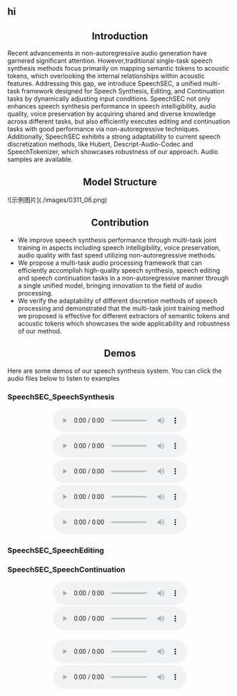 ## hi

<div align="center">
  <h2>Introduction</h2>
</div>
Recent advancements in non-autoregressive audio generation have garnered significant attention. However,traditional single-task speech synthesis methods focus primarily on mapping semantic tokens to acoustic tokens, which overlooking the internal relationships within acoustic features. Addressing this gap, we introduce SpeechSEC, a unified multi-task framework designed for Speech Synthesis, Editing, and Continuation tasks by dynamically adjusting input conditions. SpeechSEC not only enhances speech synthesis performance in speech intelligibility, audio quality, voice preservation by acquiring shared and diverse knowledge across different tasks,  but also efficiently executes editing and continuation tasks with good performance via non-autoregressive techniques. Additionally, SpeechSEC exhibits a strong adaptability to current speech discretization methods, like Hubert, Descript-Audio-Codec and SpeechTokenizer, which showcases robustness of our approach. Audio samples are available.

<div align="center">
  <h2>Model Structure</h2>
</div>
![示例图片](./images/0311_06.png)

<div align="center">
  <h2>Contribution</h2>
</div>

- We improve speech synthesis performance through multi-task joint training in aspects including speech intelligibility, voice preservation, audio quality with fast speed utilizing non-autoregressive methods.
- We propose a multi-task audio processing framework that can efficiently accomplish high-quality speech synthesis, speech editing and speech continuation tasks in a non-autoregressive manner through a single unified model, bringing innovation to the field of audio processing.
- We verify the adaptability of different discretion methods of speech processing and demonstrated that the multi-task joint training method we proposed is effective for different extractors of semantic tokens and acoustic tokens which showcases the wide applicability and robustness of our method.

<div align="center">
  <h2>Demos</h2>
</div>
Here are some demos of our speech synthesis system. You can click the audio files below to listen to examples

### SpeechSEC_SpeechSynthesis 

<div align="center">
    <audio controls>
        <source src="https://github.com/CL0077/SpeechSEC/blob/gh-pages/docs/demo-main/demo-main/1_SpeechSEC_SpeechSynthesis/1.wav" type="audio/wav">
        Your browser does not support the audio element.
    </audio>
    <audio controls>
        <source src="https://github.com/CL0077/SpeechSEC/blob/gh-pages/docs/demo-main/demo-main/1_SpeechSEC_SpeechSynthesis/2.wav" type="audio/wav">
        Your browser does not support the audio element.
    </audio>
    <audio controls>
        <source src="https://github.com/CL0077/SpeechSEC/blob/gh-pages/docs/demo-main/demo-main/1_SpeechSEC_SpeechSynthesis/3.wav" type="audio/wav">
        Your browser does not support the audio element.
    </audio>
    <audio controls>
        <source src="https://github.com/CL0077/SpeechSEC/blob/gh-pages/docs/demo-main/demo-main/1_SpeechSEC_SpeechSynthesis/4.wav" type="audio/wav">
        Your browser does not support the audio element.
    </audio>
    <audio controls>
        <source src="https://github.com/CL0077/SpeechSEC/blob/gh-pages/docs/demo-main/demo-main/1_SpeechSEC_SpeechSynthesis/5.wav" type="audio/wav">
        Your browser does not support the audio element.
    </audio>
</div>

### SpeechSEC_SpeechEditing

### SpeechSEC_SpeechContinuation

<div align="center">
    <!-- 第一行 2 个音频 -->
    <audio controls>
        <source src="https://raw.githubusercontent.com/your-username/your-repository/main/path-to-audio-file/audio1.wav" type="audio/wav">
        Your browser does not support the audio element.
    </audio>
    <audio controls>
        <source src="https://raw.githubusercontent.com/your-username/your-repository/main/path-to-audio-file/audio2.wav" type="audio/wav">
        Your browser does not support the audio element.
    </audio>
</div>

<br>

<div align="center">
    <!-- 第二行 2 个音频 -->
    <audio controls>
        <source src="https://github.com/CL0077/SpeechSEC/blob/gh-pages/docs/demo-main/demo-main/3_SpeechSEC_SpeechContinuation/1.wav" type="audio/wav">
        Your browser does not support the audio element.
    </audio>
    <audio controls>
        <source src="https://github.com/CL0077/SpeechSEC/blob/gh-pages/docs/demo-main/demo-main/3_SpeechSEC_SpeechContinuation/1_ContinueResult.wav" type="audio/wav">
        Your browser does not support the audio element.
    </audio>
</div>

